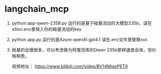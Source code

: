 # langchain_mcp

1. python app-qwen-235B.py 运行的是基于硅基流动的大模型235b，请在silion.env里填入你的硅基流动的key
2. python app.py 运行的是Azure openAI gpt4.1 请在.env文件里替换xxx
3. 硅基的会慢很多，可以考虑换为阿里百炼的Qwen 235b那样速度会快，但价格稍贵。

   视频地址：
   https://www.bilibili.com/video/BV14MjpzPET9
